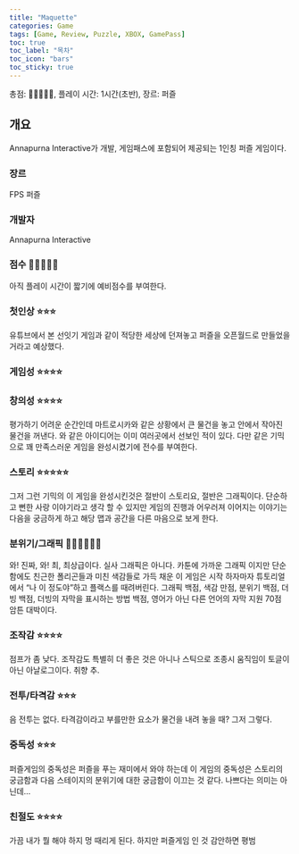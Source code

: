 ```yaml
---
title: "Maquette"
categories: Game
tags: [Game, Review, Puzzle, XBOX, GamePass]
toc: true
toc_label: "목차"
toc_icon: "bars"
toc_sticky: true
---
```


총점: 🎁🎁🎁🎁🎁, 플레이 시간: 1시간(초반), 장르: 퍼즐

## 개요

Annapurna Interactive가 개발, 게임패스에 포함되어 제공되는 1인칭 퍼즐 게임이다.

### 장르

FPS 퍼즐

### 개발자

Annapurna Interactive

### 점수 🎁🎁🎁🎁🎁

아직 플레이 시간이 짧기에 예비점수를 부여한다.

### 첫인상 ⭐⭐⭐

유튜브에서 본 선잇기 게임과 같이 적당한 세상에 던져놓고 퍼즐을 오픈월드로 만들었을거라고 예상했다.

### 게임성 ⭐⭐⭐⭐

### 창의성 ⭐⭐⭐⭐

평가하기 어려운 순간인데 마트로시카와 같은 상황에서 큰 물건을 놓고 안에서 작아진 물건을 꺼낸다. 와 같은 아이디어는 이미 여러곳에서 선보인 적이 있다. 다만 같은 기믹으로 꽤 만족스러운 게임을 완성시켰기에 전수를 부여한다.

### 스토리 ⭐⭐⭐⭐⭐

그저 그런 기믹의 이 게임을 완성시킨것은 절반이 스토리요, 절반은 그래픽이다. 단순하고 뻔한 사랑 이야기라고 생각 할 수 있지만 게임의 진행과 어우러져 이어지는 이야기는 다음을 궁금하게 하고 해당 맵과 공간을 다른 마음으로 보게 한다.

### 분위기/그래픽 💎💎💎💎💎💎

와! 진짜, 와! 최, 최상급이다. 실사 그래픽은 아니다. 카툰에 가까운 그래픽 이지만 단순함에도 친근한 폴리곤들과 미친 색감들로 가득 채운 이 게임은 시작 하자마자 튜토리얼에서 “나 이 정도야”하고 플랙스를 때려버린다. 그래픽 백점, 색감 만점, 분위기 백점, 더빙 백점, 더빙의 자막을 표시하는 방법 백점, 영어가 아닌 다른 언어의 자막 지원 70점 암튼 대박이다.

### 조작감 ⭐⭐⭐⭐

점프가 좀 낮다. 조작감도 특별히 더 좋은 것은 아니나 스틱으로 조종시 움직임이 토글이 아닌 아날로그이다. 취향 추.

### 전투/타격감 ⭐⭐⭐

음 전투는 없다. 타격감이라고 부를만한 요소가 물건을 내려 놓을 때? 그저 그렇다.

### 중독성 ⭐⭐⭐

퍼즐게임의 중독성은 퍼즐을 푸는 재미에서 와야 하는데 이 게임의 중독성은 스토리의 궁금함과 다음 스테이지의 분위기에 대한 궁금함이 이끄는 것 같다. 나쁘다는 의미는 아닌데…

### 친절도 ⭐⭐⭐⭐

가끔 내가 뭘 해야 하지 멍 때리게 된다. 하지만 퍼즐게임 인 것 감안하면 평범
